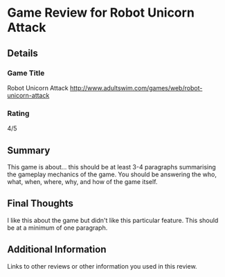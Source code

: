 # Game Review for Robot Unicorn Attack

## Details

### Game Title
Robot Unicorn Attack http://www.adultswim.com/games/web/robot-unicorn-attack 

### Rating
4/5

## Summary
This game is about... this should be at least 3-4 paragraphs summarising the gameplay mechanics of the game. You should be answering the who, what, when, where, why, and how of the game itself.

## Final Thoughts
I like this about the game but didn't like this particular feature. This should be at a minimum of one paragraph.

## Additional Information
Links to other reviews or other information you used in this review.
